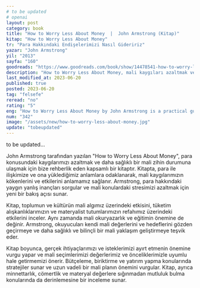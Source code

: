```yaml
---
# to be updated
# openai
layout: post
category: book
title: "How to Worry Less About Money  |  John Armstrong (Kitap)"
kitap: "How to Worry Less About Money"
tr: "Para Hakkındaki Endişelerimizi Nasıl Gideririz"
yazar: "John Armstrong"
yil: "2013"
sayfa: "160"
goodreads: "https://www.goodreads.com/book/show/14478541-how-to-worry-less-about-money"
description: "How to Worry Less About Money, mali kaygıları azaltmak ve daha sağlıklı bir mali zihin yapısına ulaşmak için pratik bilgiler ve iç görüler sunan bir kitap."
last_modified_at: 2023-06-20
published: true
posted: 2023-06-20
tag: "felsefe"
reread: "no"
rating: "5"
eng: "How to Worry Less About Money by John Armstrong is a practical guide to reducing financial stress and cultivating a healthier mindset towards money."
num: "342"
image: "/assets/new/how-to-worry-less-about-money.jpg"
update: "tobeupdated"
---
```


to be updated...

John Armstrong tarafından yazılan "How to Worry Less About Money", para konusundaki kaygılarımızı azaltmak ve daha sağlıklı bir mali zihin durumuna ulaşmak için bize rehberlik eden kapsamlı bir kitaptır. Kitapta, para ile ilişkimize ve ona yüklediğimiz anlamlara odaklanarak, mali kaygılarımızın kökenlerini ve etkilerini anlamamız sağlanır. Armstrong, para hakkındaki yaygın yanlış inançları sorgular ve mali konulardaki stresimizi azaltmak için yeni bir bakış açısı sunar.

Kitap, toplumun ve kültürün mali algımız üzerindeki etkisini, tüketim alışkanlıklarımızın ve materyalist tutumlarımızın refahımız üzerindeki etkilerini inceler. Aynı zamanda mali okuryazarlık ve eğitimin önemine de değinir. Armstrong, okuyucuları kendi mali değerlerini ve hedeflerini gözden geçirmeye ve daha sağlıklı ve bilinçli bir mali yaklaşım geliştirmeye teşvik eder.

Kitap boyunca, gerçek ihtiyaçlarımızı ve isteklerimizi ayırt etmenin önemine vurgu yapar ve mali seçimlerimizi değerlerimiz ve önceliklerimizle uyumlu hale getirmemizi önerir. Bütçeleme, biriktirme ve yatırım yapma konularında stratejiler sunar ve uzun vadeli bir mali planın önemini vurgular. Kitap, ayrıca minnettarlık, cömertlik ve materyal değerlere sığınmadan mutluluk bulma konularında da derinlemesine bir inceleme sunar.
